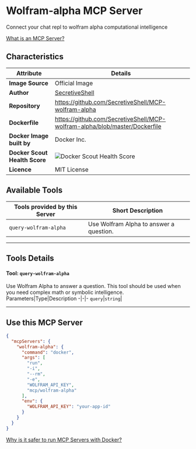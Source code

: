 # Wolfram-alpha MCP Server

Connect your chat repl to wolfram alpha computational intelligence

[What is an MCP Server?](https://www.anthropic.com/news/model-context-protocol)

## Characteristics
Attribute|Details|
|-|-|
**Image Source**|Official Image
|**Author**|[SecretiveShell](https://github.com/SecretiveShell)
**Repository**|https://github.com/SecretiveShell/MCP-wolfram-alpha
**Dockerfile**|https://github.com/SecretiveShell/MCP-wolfram-alpha/blob/master/Dockerfile
**Docker Image built by**|Docker Inc.
**Docker Scout Health Score**| ![Docker Scout Health Score](https://api.scout.docker.com/v1/policy/insights/org-image-score/badge/mcp/wolfram-alpha)
**Licence**|MIT License

## Available Tools
Tools provided by this Server|Short Description
-|-
`query-wolfram-alpha`|Use Wolfram Alpha to answer a question.|

---
## Tools Details

#### Tool: **`query-wolfram-alpha`**
Use Wolfram Alpha to answer a question. This tool should be used when you need complex math or symbolic intelligence.
Parameters|Type|Description
-|-|-
`query`|`string`|

---
## Use this MCP Server

```json
{
  "mcpServers": {
    "wolfram-alpha": {
      "command": "docker",
      "args": [
        "run",
        "-i",
        "--rm",
        "-e",
        "WOLFRAM_API_KEY",
        "mcp/wolfram-alpha"
      ],
      "env": {
        "WOLFRAM_API_KEY": "your-app-id"
      }
    }
  }
}
```

[Why is it safer to run MCP Servers with Docker?](https://www.docker.com/blog/the-model-context-protocol-simplifying-building-ai-apps-with-anthropic-claude-desktop-and-docker/)
